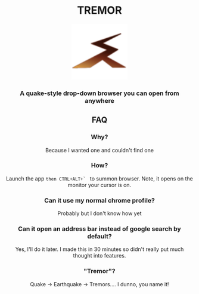 <center>

# TREMOR

  <img src="icon/icon.png" width="150">
  
  ### A quake-style drop-down browser you can open from anywhere
  
  ## FAQ
  
  ### Why?
  
  Because I wanted one and couldn't find one
  
  ### How?
  
  Launch the app ``then CTRL+ALT+` `` to summon browser. Note, it opens on the monitor your cursor is on.
  
  ### Can it use my normal chrome profile?
  
  Probably but I don't know how yet
  
  ### Can it open an address bar instead of google search by default?
  
  Yes, I'll do it later. I made this in 30 minutes so didn't really put much thought into features.
  
  ### "Tremor"?
  
  Quake -> Earthquake -> Tremors.... I dunno, you name it!
  
</center>
